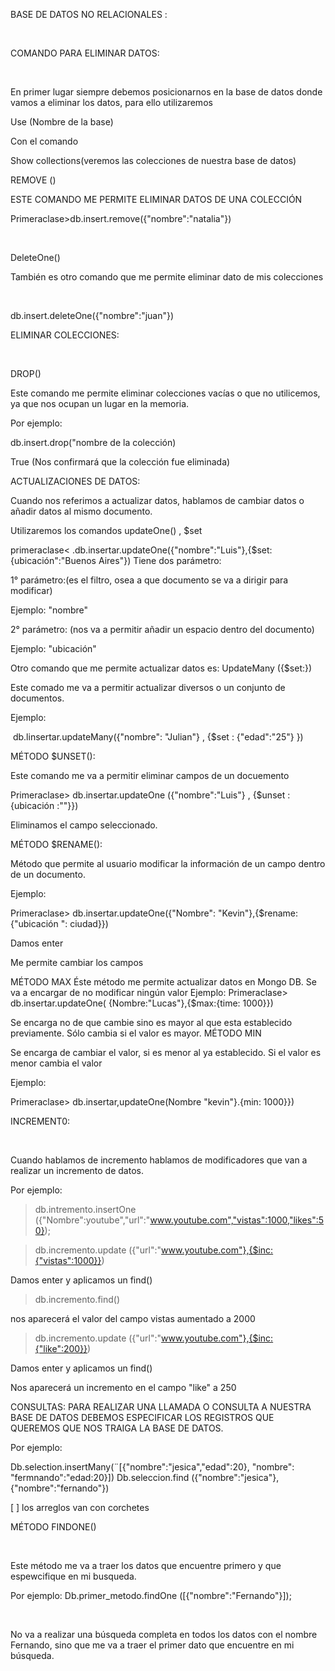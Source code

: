BASE DE DATOS NO RELACIONALES :

​ 

COMANDO PARA ELIMINAR DATOS:

​

En primer lugar siempre debemos posicionarnos en la base de datos donde vamos a eliminar los datos, para ello utilizaremos ​

Use (Nombre de la base)​

Con el comando ​

Show collections(veremos las colecciones de nuestra base de datos)​

REMOVE ()​

ESTE COMANDO ME PERMITE ELIMINAR DATOS DE UNA COLECCIÓN​

Primeraclase>db.insert.remove({"nombre":"natalia"})​

​

DeleteOne()​

También es otro comando que me permite eliminar dato de mis colecciones​

​

<primeraclase>db.insert.deleteOne({"nombre":"juan"})​

​ELIMINAR COLECCIONES:

​

DROP()​

Este comando me permite eliminar colecciones vacías o que no utilicemos, ya que nos ocupan un lugar en la memoria.​

Por ejemplo:​

<primera clase>db.insert.drop("nombre de la colección)​

True (Nos confirmará que la colección fue eliminada)​

ACTUALIZACIONES DE DATOS:
​

Cuando nos referimos a actualizar datos, hablamos de cambiar datos o añadir datos al mismo documento.​

Utilizaremos los comandos updateOne() , $set​

primeraclase< .db.insertar.updateOne({"nombre":"Luis"},{$set:{ubicación":"Buenos Aires"})​
Tiene dos parámetro: ​

1° parámetro:(es el filtro, osea a que documento se va a dirigir para modificar)​

Ejemplo: "nombre"
​

2° parámetro: (nos va a permitir añadir un espacio dentro del documento)

Ejemplo: "ubicación"​

Otro comando que me permite actualizar datos es:​
UpdateMany ({$set:})​

 Este comado me va a permitir actualizar diversos o un conjunto de documentos.​

Ejemplo:

​
db.linsertar.updateMany({"nombre": "Julian"} , {$set : {"edad":"25"} })​

 MÉTODO $UNSET():

​Este comando me va a permitir eliminar campos de un docuemento​


Primeraclase> db.insertar.updateOne ({"nombre":"Luis"} , {$unset : {ubicación :""}})​


Eliminamos el campo seleccionado.​

​MÉTODO $RENAME():


Método que permite al usuario modificar la información de un campo dentro de un documento.​

Ejemplo:​

Primeraclase> db.insertar.updateOne({"Nombre": "Kevin"},{$rename:{"ubicación ": ciudad}})​

Damos enter​

Me permite cambiar los campos​

MÉTODO MAX
​Éste método me permite actualizar datos en Mongo DB.​
Se va a encargar de no modificar ningún valor​
Ejemplo:​
Primeraclase> db.insertar.updateOne( {Nombre:"Lucas"},{$max:{time: 1000}})​

Se encarga no de que cambie sino es mayor al que esta establecido previamente.​
Sólo cambia si el valor es mayor.​
MÉTODO MIN
​

Se encarga de cambiar el valor, si es menor al ya establecido. Si el valor es menor cambia el valor​

Ejemplo:​

Primeraclase> db.insertar,updateOne(Nombre "kevin"}.{min: 1000}})​

​INCREMENT0:

​

Cuando hablamos de incremento hablamos de modificadores que van a realizar un incremento de datos.​

Por ejemplo:​

>db.intremento.insertOne ({"Nombre":youtube","url":"www.youtube.com","vistas":1000,"likes":50});​

>db.incremento.update ({"url":"www.youtube.com"},{$inc:{"vistas":1000}})​

Damos enter y  aplicamos un find()​

>db.incremento.find()​

nos aparecerá el valor del campo vistas aumentado a 2000​

>db.incremento.update ({"url":"www.youtube.com"},{$inc:{"like":200}})​


Damos enter y aplicamos un find()​

Nos aparecerá un incremento en el campo "like" a 250​

CONSULTAS:
​PARA REALIZAR UNA LLAMADA O CONSULTA A NUESTRA BASE DE DATOS DEBEMOS ESPECIFICAR LOS REGISTROS QUE QUEREMOS QUE NOS TRAIGA LA BASE DE DATOS.​


Por ejemplo:​

Db.selection.insertMany(¨[{"nombre":"jesica","edad":20}, "nombre": "fermnando":"edad:20}])​
Db.seleccion.find ({"nombre":"jesica"},{"nombre":"fernando"})​

[ ] los arreglos van con corchetes​

MÉTODO FINDONE()

​

Este método me va a traer los datos que encuentre primero y que espewcifique en mi busqueda.​

Por ejemplo:
​Db.primer_metodo.findOne ([{"nombre":"Fernando"}]);

​

No va a realizar una búsqueda completa en todos los datos con el nombre Fernando, sino que me va a traer el primer dato que encuentre en mi búsqueda.
